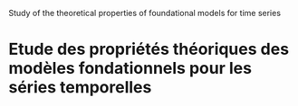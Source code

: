 Study of the theoretical properties of foundational models for time series
# Etude des propriétés théoriques des modèles fondationnels pour les séries temporelles
